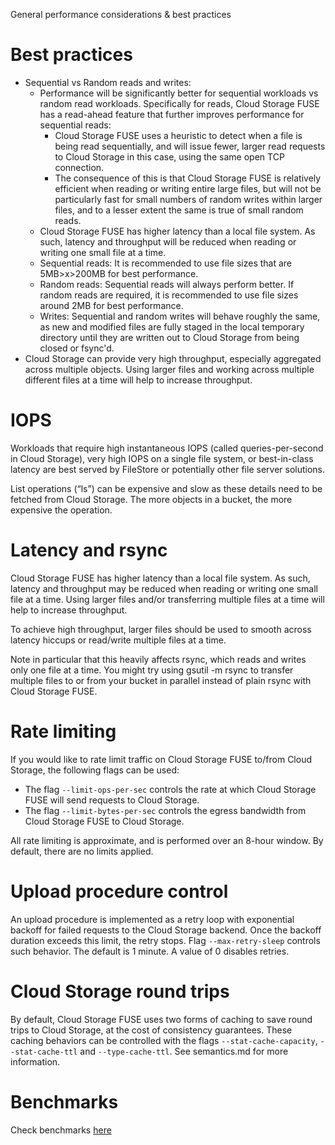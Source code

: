 General performance considerations & best practices

# Best practices

- Sequential vs Random reads and writes:
     - Performance will be significantly better for sequential workloads vs random read workloads. Specifically for reads, Cloud Storage FUSE has a read-ahead feature that further improves performance for sequential reads:  
          - Cloud Storage FUSE uses a heuristic to detect when a file is being read sequentially, and will issue fewer, larger read requests to Cloud Storage in this case, using the same open TCP connection.
          - The consequence of this is that Cloud Storage FUSE is relatively efficient when reading or writing entire large files, but will not be particularly fast for small numbers of random writes within larger files, and to a lesser extent the same is true of small random reads.
     - Cloud Storage FUSE has higher latency than a local file system. As such, latency and throughput will be reduced when reading or writing one small file at a time.
     - Sequential reads: It is recommended to use file sizes that are 5MB>x>200MB for best performance.
     - Random reads: Sequential reads will always perform better. If random reads are required, it is recommended to use file sizes around 2MB for best performance.
     - Writes: Sequential and random writes will behave roughly the same, as new and modified files are fully staged in the local temporary directory until they are written out to Cloud Storage from being closed or fsync'd. 
- Cloud Storage can provide very high throughput, especially aggregated across multiple objects. Using larger files and working across multiple different files at a time will help to increase throughput.

# IOPS

Workloads that require high instantaneous IOPS (called queries-per-second in Cloud Storage), very high IOPS on a single file system, or best-in-class latency are best served by FileStore or potentially other file server solutions.

List operations (“ls”) can be expensive and slow as these details need to be fetched from Cloud Storage. The more objects in a bucket, the more expensive the operation. 

# Latency and rsync

Cloud Storage FUSE has higher latency than a local file system. As such, latency and throughput may be reduced when reading or writing one small file at a time. Using larger files and/or transferring multiple files at a time will help to increase throughput.

To achieve high throughput, larger files should be used to smooth across latency hiccups or read/write multiple files at a time.

Note in particular that this heavily affects rsync, which reads and writes only one file at a time. You might try using gsutil -m rsync to transfer multiple files to or from your bucket in parallel instead of plain rsync with Cloud Storage FUSE.

# Rate limiting

If you would like to rate limit traffic on Cloud Storage FUSE to/from Cloud Storage, the following flags can be used:

- The flag ```--limit-ops-per-sec``` controls the rate at which Cloud Storage FUSE will send requests to Cloud Storage.
- The flag ```--limit-bytes-per-sec``` controls the egress bandwidth from Cloud Storage FUSE to Cloud Storage.

All rate limiting is approximate, and is performed over an 8-hour window. By default, there are no limits applied.

# Upload procedure control

An upload procedure is implemented as a retry loop with exponential backoff for failed requests to the Cloud Storage backend. Once the backoff duration exceeds this limit, the retry stops. Flag ```--max-retry-sleep``` controls such behavior. The default is 1 minute. A value of 0 disables retries.

# Cloud Storage round trips

By default, Cloud Storage FUSE uses two forms of caching to save round trips to Cloud Storage, at the cost of consistency guarantees. These caching behaviors can be controlled with the flags ```--stat-cache-capacity```, ```--stat-cache-ttl``` and ```--type-cache-ttl```. See semantics.md for more information.

# Benchmarks

Check benchmarks [here](https://github.com/GoogleCloudPlatform/gcsfuse/blob/master/docs/benchmarks.md)
